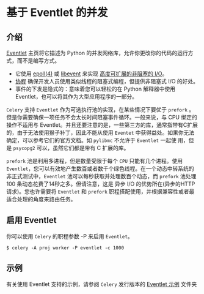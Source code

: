 # 基于 Eventlet 的并发

## 介绍

[Eventlet](http://eventlet.net) 主页将它描述为 Python 的并发网络库，允许你更改你的代码的运行方式，而不是编写方式。

* 它使用 [epoll(4)](http://linux.die.net/man/4/epoll)  或 [libevent](http://monkey.org/\~provos/libevent/) 来实现 [高度可扩展的非阻塞的 I/O](https://en.wikipedia.org/wiki/Asynchronous_I/O#Select.28.2Fpoll.29\_loops)。
* [协程](https://en.wikipedia.org/wiki/Coroutine) 确保开发人员使用类似线程的阻塞式编程，但提供非阻塞式 I/O 的好处。
* 事件的下发是隐式的：意味着您可以轻松的在 Python 解释器中使用 Eventlet，也可以将其作为大型应用程序的一部分。

`Celery` 支持 `Eventlet` 作为可选执行池的实现，在某些情况下要优于 `prefork` 。但是你需要确保一项任务不会太长时间阻塞事件循环。一般来说，与 CPU 绑定的操作不适用与 Eventlet。并且还要注意的是，一些第三方的库，通常指带有C扩展的，由于无法使用猴子补丁，因此不能从使用 `Eventet` 中获得益处。如果你无法确定，可以参考它们的官方文档。如 `pylibmc` 不允许于 `Eventlet` 一起使 用，但是 `psycopg2` 可以，虽然它们都是带有 C 扩展的库。

`prefork` 池是利用多进程，但是数量受限于每个 `CPU` 只能有几个进程。使用 `Eventlet`，您可以有效地产生数百或者数千个绿色线程。在一个动态中转系统的非正式测试中，`Eventlet` 池可以每秒获取并处理数百个动态，而 `prefork` 池处理 100 条动态花费了14秒之多。但请注意，这是 异步 I/O 的优势所在(异步的HTTP请求)。您也许需要将 `Eventlet` 和 `prefork` 职程搭配使用，并根据兼容性或者最适合处理的角度来路由任务。

## 启用 Eventlet

你可以使用 `Celery` 的职程参数 -P 来启用 `Eventlet`。

```
$ celery -A proj worker -P eventlet -c 1000
```

## 示例

有关使用 Eventlet  支持的示例，请参阅 `Celery` 发行版本的 [Eventlet 示例](https://github.com/celery/celery/tree/master/examples/eventlet) 文件夹
